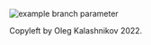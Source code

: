 ![example branch parameter](https://github.com/s1ckoleg/github-actions-basics/actions/workflows/my-basics.yml/badge.svg?branch=main)

Copyleft by Oleg Kalashnikov 2022.
